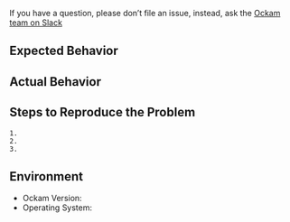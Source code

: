 
If you have a question, please don’t file an issue, instead, ask the [Ockam team on Slack](https://join.slack.com/t/ockam-community/shared_invite/enQtNDk5Nzk2NDA2NDcxLWMzMzJlZjQzOTZjYWY0YmNkNWE1NmI1M2YyYzlkNjk4NDYyYzU0OWE0YTI4ZjcwNDBjNmQ4NzZjZTMzYmY3NDA)

## Expected Behavior


## Actual Behavior


## Steps to Reproduce the Problem

	1.
	2.
	3.

## Environment

- Ockam Version:
- Operating System:
